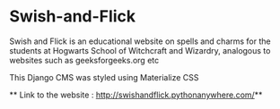 # Swish-and-Flick
Swish and Flick is an educational website on spells and charms for the students at Hogwarts School of Witchcraft and Wizardry, analogous to websites such as geeksforgeeks.org etc

This Django CMS was styled using Materialize CSS
 
** Link to the website : http://swishandflick.pythonanywhere.com/**
